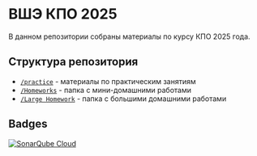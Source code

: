 # ВШЭ КПО 2025

В данном репозитории собраны материалы по курсу КПО 2025 года.

## Структура репозитория

- [`/practice`](./practice) - материалы по практическим занятиям
- [`/Homeworks`](./Homeworks) - папка с мини-домашними работами
- [`/Large Homework`](./Homeworks/Large_Homework) - папка с большими домашними работами

## Badges

[![SonarQube Cloud](https://sonarcloud.io/images/project_badges/sonarcloud-light.svg)](https://sonarcloud.io/summary/new_code?id=SomeoneNamedAnya_kpo-2025)
